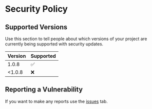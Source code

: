 # Security Policy

## Supported Versions

Use this section to tell people about which versions of your project are
currently being supported with security updates.

| Version | Supported          |
| ------- | ------------------ |
| 1.0.8   | :white_check_mark: |
| <1.0.8  | :x:                |

## Reporting a Vulnerability

If you want to make any reports use the [issues](https://github.com/N0-0NE-Dev/NoFasel/issues) tab.
